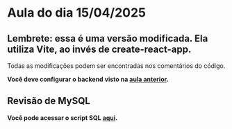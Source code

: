 # Aula do dia 15/04/2025

## Lembrete: essa é uma versão modificada. Ela utiliza **Vite**, ao invés de **create-react-app**.
Todas as modificações podem ser encontradas nos comentários do código.

**Você deve configurar o backend visto na [aula anterior](https://github.com/aksaraymalaklisi/aula_080425).**

## Revisão de MySQL 
**Você pode acessar o script SQL [aqui](https://github.com/aksaraymalaklisi/aula_150425/blob/main/sql_scripts/script_sql_aula150425.sql).**

